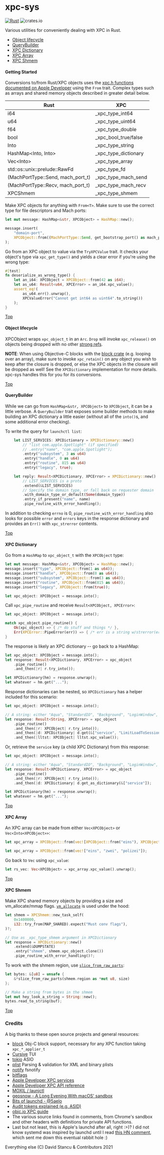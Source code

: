 # xpc-sys

[![Rust](https://github.com/mach-kernel/launchk/actions/workflows/rust.yml/badge.svg?branch=master)](https://github.com/mach-kernel/launchk/actions/workflows/rust.yml) ![crates.io](https://img.shields.io/crates/v/xpc-sys.svg)

Various utilities for conveniently dealing with XPC in Rust.

- [Object lifecycle](#object-lifecycle)
- [QueryBuilder](#query-builder)
- [XPC Dictionary](#xpc-dictionary)
- [XPC Array](#xpc-array)
- [XPC Shmem](#xpc-shmem)

#### Getting Started

Conversions to/from Rust/XPC objects uses the [xpc.h functions documented on Apple Developer](https://developer.apple.com/documentation/xpc/xpc_services_xpc_h?language=objc) using the `From` trait. Complex types such as arrays and shared memory objects described in greater detail below.

| Rust                                   | XPC                        |
|----------------------------------------|----------------------------|
| i64                                    | _xpc_type_int64            |
| u64                                    | _xpc_type_uint64           |
| f64                                    | _xpc_type_double           |
| bool                                   | _xpc_bool_true/false       |
| Into<String>                           | _xpc_type_string           |
| HashMap<Into<String>, Into<XPCObject>> | _xpc_type_dictionary       |
| Vec<Into<XPCObject>>                   | _xpc_type_array            |
| std::os::unix::prelude::RawFd          | _xpc_type_fd               |
| (MachPortType::Send, mach_port_t)      | _xpc_type_mach_send        |
| (MachPortType::Recv, mach_port_t)      | _xpc_type_mach_recv        |
| XPCShmem                               | _xpc_type_shmem            |

Make XPC objects for anything with `From<T>`. Make sure to use the correct type for file descriptors and Mach ports:
```rust
let mut message: HashMap<&str, XPCObject> = HashMap::new();

message.insert(
    "domain-port",
    XPCObject::from((MachPortType::Send, get_bootstrap_port() as mach_port_t)),
);
```

Go from an XPC object to value via the `TryXPCValue` trait. It checks your object's type via `xpc_get_type()` and yields a clear error if you're using the wrong type:
```rust
#[test]
fn deserialize_as_wrong_type() {
    let an_i64: XPCObject = XPCObject::from(42 as i64);
    let as_u64: Result<u64, XPCError> = an_i64.xpc_value();
    assert_eq!(
        as_u64.err().unwrap(),
        XPCValueError("Cannot get int64 as uint64".to_string())
    );
}
```

[Top](#xpc-sys)

#### Object lifecycle

XPCObject wraps `xpc_object_t` in an `Arc`. `Drop` will invoke `xpc_release()` on objects being dropped with no other [strong refs](https://doc.rust-lang.org/std/sync/struct.Arc.html#method.strong_count).

**NOTE**: When using Objective-C blocks with the [block crate](https://crates.io/crates/block) (e.g. looping over an array), make sure to invoke `xpc_retain()` on any object you wish to keep after the closure is dropped, or else the XPC objects in the closure will be dropped as well! See the `XPCDictionary` implementation for more details. xpc-sys handles this for you for its conversions.

[Top](#xpc-sys)

#### QueryBuilder

While we can go from `HashMap<&str, XPCObject>` to `XPCObject`, it can be a little verbose. A `QueryBuilder` trait exposes some builder methods to make building an XPC dictionary a little easier (without all of the `into()`s, and some additional error checking).

To write the query for `launchctl list`:

```rust
    let LIST_SERVICES: XPCDictionary = XPCDictionary::new()
        // "list com.apple.Spotlight" (if specified)
        // .entry("name", "com.apple.Spotlight");
        .entry("subsystem", 3 as u64)
        .entry("handle", 0 as u64)
        .entry("routine", 815 as u64)
        .entry("legacy", true);

    let reply: Result<XPCDictionary, XPCError> = XPCDictionary::new()
        // LIST_SERVICES is a proto 
        .extend(&LIST_SERVICES)
        // Specify the domain type, or fall back on requester domain
        .with_domain_type_or_default(Some(domain_type))
        .entry_if_present("name", name)
        .pipe_routine_with_error_handling();
```

In addition to checking `errno` is 0, `pipe_routine_with_error_handling` also looks for possible `error`  and `errors` keys in the response dictionary and provides an `Err()` with `xpc_strerror` contents.

[Top](#xpc-sys)

#### XPC Dictionary

Go from a `HashMap` to `xpc_object_t` with the `XPCObject` type:

```rust
let mut message: HashMap<&str, XPCObject> = HashMap::new();
message.insert("type", XPCObject::from(1 as u64));
message.insert("handle", XPCObject::from(0 as u64));
message.insert("subsystem", XPCObject::from(3 as u64));
message.insert("routine", XPCObject::from(815 as u64));
message.insert("legacy", XPCObject::from(true));

let xpc_object: XPCObject = message.into();
```

Call `xpc_pipe_routine` and receive `Result<XPCObject, XPCError>`:

```rust
let xpc_object: XPCObject = message.into();

match xpc_object.pipe_routine() {
    Ok(xpc_object) => { /* do stuff and things */ },
    Err(XPCError::PipeError(err)) => { /* err is a string w/strerror(errno) */ }
}
```

The response is likely an XPC dictionary -- go back to a HashMap:

```rust
let xpc_object: XPCObject = message.into();
let response: Result<XPCDictionary, XPCError> = xpc_object
    .pipe_routine()
    .and_then(|r| r.try_into());

let XPCDictionary(hm) = response.unwrap();
let whatever = hm.get("...");
```

Response dictionaries can be nested, so `XPCDictionary` has a helper included for this scenario:

```rust
let xpc_object: XPCObject = message.into();

// A string: either "Aqua", "StandardIO", "Background", "LoginWindow", "System"
let response: Result<String, XPCError> = xpc_object
    .pipe_routine()
    .and_then(|r: XPCObject| r.try_into());
    .and_then(|d: XPCDictionary| d.get(&["service", "LimitLoadToSessionType"])
    .and_then(|lltst: XPCObject| lltst.xpc_value());
```

Or, retrieve the `service` key (a child XPC Dictionary) from this response:

```rust
let xpc_object: XPCObject = message.into();

// A string: either "Aqua", "StandardIO", "Background", "LoginWindow", "System"
let response: Result<XPCDictionary, XPCError> = xpc_object
    .pipe_routine()
    .and_then(|r: XPCObject| r.try_into());
    .and_then(|d: XPCDictionary| d.get_as_dictionary(&["service"]);

let XPCDictionary(hm) = response.unwrap();
let whatever = hm.get("...");
```

[Top](#xpc-sys)

#### XPC Array

An XPC array can be made from either `Vec<XPCObject>` or `Vec<Into<XPCObject>>`:

```rust
let xpc_array = XPCObject::from(vec![XPCObject::from("eins"), XPCObject::from("zwei"), XPCObject::from("polizei")]);

let xpc_array = XPCObject::from(vec!["eins", "zwei", "polizei"]);
```

Go back to `Vec` using `xpc_value`:

```rust
let rs_vec: Vec<XPCObject> = xpc_array.xpc_value().unwrap();
```

[Top](#xpc-sys)

#### XPC Shmem

Make XPC shared memory objects by providing a size and vm_allocate/mmap flags. [`vm_allocate`](https://developer.apple.com/library/archive/documentation/Performance/Conceptual/ManagingMemory/Articles/MemoryAlloc.html) is used under the hood:

```rust
let shmem = XPCShmem::new_task_self(
    0x1400000,
    i32::try_from(MAP_SHARED).expect("Must conv flags"),
)?;

// Use as _xpc_type_shmem argument in XPCDictionary
let response = XPCDictionary::new()
    .extend(&DUMPSTATE)
    .entry("shmem", shmem.xpc_object.clone())
    .pipe_routine_with_error_handling()?;
```

To work with the shmem region, use [`slice_from_raw_parts`](https://doc.rust-lang.org/std/slice/fn.from_raw_parts.html):

```rust
let bytes: &[u8] = unsafe {
    &*slice_from_raw_parts(shmem.region as *mut u8, size)
};

// Make a string from bytes in the shmem
let mut hey_look_a_string = String::new();
bytes.read_to_string(buf);
```

[Top](#xpc-sys)

### Credits

A big thanks to these open source projects and general resources:


- [block](https://crates.io/crates/block) Obj-C block support, necessary for any XPC function taking `xpc_*_applier_t`  
- [Cursive](https://github.com/gyscos/cursive) TUI  
- [tokio](https://github.com/tokio-rs/tokio) ASIO  
- [plist](https://crates.io/crates/plist) Parsing & validation for XML and binary plists  
- [notify](https://docs.rs/notify/4.0.16/notify/) fsnotify  
- [bitflags](https://docs.rs/bitflags/1.2.1/bitflags/)  
- [Apple Developer XPC services](https://developer.apple.com/library/archive/documentation/MacOSX/Conceptual/BPSystemStartup/Chapters/CreatingXPCServices.html)  
- [Apple Developer XPC API reference](https://developer.apple.com/documentation/xpc?language=objc)  
- [MOXIL / launjctl](http://newosxbook.com/articles/jlaunchctl.html)  
- [geosnow - A Long Evening With macOS' sandbox](https://geosn0w.github.io/A-Long-Evening-With-macOS%27s-Sandbox/)  
- [Bits of launchd - @5aelo](https://saelo.github.io/presentations/bits_of_launchd.pdf)  
- [Audit tokens explained (e.g. ASID)](https://knight.sc/reverse%20engineering/2020/03/20/audit-tokens-explained.html)  
- [objc.io XPC guide](https://www.objc.io/issues/14-mac/xpc/)  
- The various source links found in comments, from Chrome's sandbox and other headers with definitions for private API functions.
- Last but not least, this is Apple's launchd after all, right :>)? I did not know systemd was inspired by launchd until I read [this HN comment](https://news.ycombinator.com/item?id=2565780), which sent me down this eventual rabbit hole :)  

Everything else (C) David Stancu & Contributors 2021